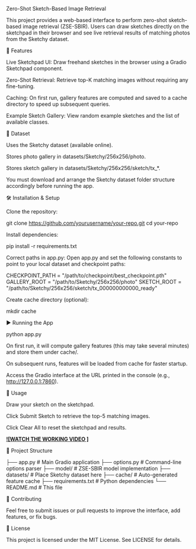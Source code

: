 Zero-Shot Sketch-Based Image Retrieval

This project provides a web-based interface to perform zero-shot sketch-based image retrieval (ZSE-SBIR). Users can draw sketches directly on the sketchpad in their browser and see live retrieval results of matching photos from the Sketchy dataset.

🔎 Features

Live Sketchpad UI: Draw freehand sketches in the browser using a Gradio Sketchpad component.

Zero-Shot Retrieval: Retrieve top-K matching images without requiring any fine-tuning.

Caching: On first run, gallery features are computed and saved to a cache directory to speed up subsequent queries.

Example Sketch Gallery: View random example sketches and the list of available classes.

📂 Dataset

Uses the Sketchy dataset (available online).

Stores photo gallery in datasets/Sketchy/256x256/photo.

Stores sketch gallery in datasets/Sketchy/256x256/sketch/tx_*.

You must download and arrange the Sketchy dataset folder structure accordingly before running the app.

🛠 Installation & Setup

Clone the repository:

git clone https://github.com/yourusername/your-repo.git
cd your-repo

Install dependencies:

pip install -r requirements.txt

Correct paths in app.py:
Open app.py and set the following constants to point to your local dataset and checkpoint paths:

CHECKPOINT_PATH = "/path/to/checkpoint/best_checkpoint.pth"
GALLERY_ROOT   = "/path/to/Sketchy/256x256/photo"
SKETCH_ROOT    = "/path/to/Sketchy/256x256/sketch/tx_000000000000_ready"

Create cache directory (optional):

mkdir cache

▶️ Running the App

python app.py

On first run, it will compute gallery features (this may take several minutes) and store them under cache/.

On subsequent runs, features will be loaded from cache for faster startup.

Access the Gradio interface at the URL printed in the console (e.g., http://127.0.0.1:7860).

🔧 Usage

Draw your sketch on the sketchpad.

Click Submit Sketch to retrieve the top-5 matching images.

Click Clear All to reset the sketchpad and results.

**[![WATCH THE WORKING VIDEO ]](https://drive.google.com/file/d/1PIPrrPaiHibYR5gFY1a77DMQBK152fNI/view?usp=sharing)**


📁 Project Structure

├── app.py           # Main Gradio application
├── options.py       # Command-line options parser
├── model/           # ZSE-SBIR model implementation
├── datasets/        # Place Sketchy dataset here
├── cache/           # Auto-generated feature cache
├── requirements.txt # Python dependencies
└── README.md        # This file

🤝 Contributing

Feel free to submit issues or pull requests to improve the interface, add features, or fix bugs.

📜 License

This project is licensed under the MIT License. See LICENSE for details.

